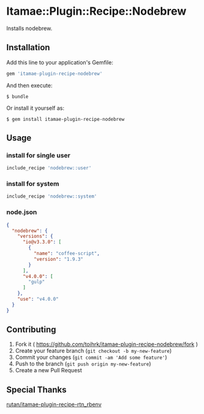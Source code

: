 # Itamae::Plugin::Recipe::Nodebrew

Installs nodebrew.

## Installation

Add this line to your application's Gemfile:

```ruby
gem 'itamae-plugin-recipe-nodebrew'
```

And then execute:

    $ bundle

Or install it yourself as:

    $ gem install itamae-plugin-recipe-nodebrew

## Usage

### install for single user

```ruby
include_recipe 'nodebrew::user'
```

### install for system

```ruby
include_recipe 'nodebrew::system'
```

### node.json

```json
{
  "nodebrew": {
    "versions": {
      "io@v3.3.0": [
        {
          "name": "coffee-script",
          "version": "1.9.3"
        }
      ],
      "v4.0.0": [
        "gulp"
      ]
    },
    "use": "v4.0.0"
  }
}
```

## Contributing

1. Fork it ( https://github.com/toihrk/itamae-plugin-recipe-nodebrew/fork )
2. Create your feature branch (`git checkout -b my-new-feature`)
3. Commit your changes (`git commit -am 'Add some feature'`)
4. Push to the branch (`git push origin my-new-feature`)
5. Create a new Pull Request

## Special Thanks

[rutan/itamae-plugin-recipe-rtn_rbenv](https://github.com/rutan/itamae-plugin-recipe-rtn_rbenv)
